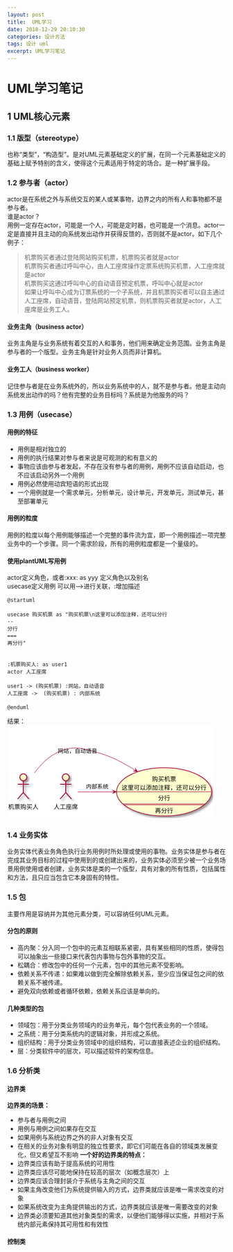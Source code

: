 ```yaml
---
layout: post
title:  UML学习
date: 2018-12-29 20:10:30
categories: 设计方法
tags: 设计 uml
excerpt: UML学习笔记
---
```


# UML学习笔记

## 1 UML核心元素
### 1.1 版型（stereotype）
也称“类型”，“构造型”。是对UML元素基础定义的扩展，在同一个元素基础定义的基础上赋予特别的含义，使得这个元素适用于特定的场合。是一种扩展手段。

### 1.2 参与者（actor）
actor是在系统之外与系统交互的某人或某事物，边界之内的所有人和事物都不是参与者。  
谁是actor？  
用例一定存在actor，可能是一个人，可能是定时器，也可能是一个消息。actor一定是直接并且主动的向系统发出动作并获得反馈的，否则就不是actor。如下几个例子：  
> 机票购买者通过登陆网站购买机票，机票购买者就是actor  
> 机票购买者通过呼叫中心，由人工座席操作定票系统购买机票，人工座席就是actor  
> 机票购买这通过呼叫中心的自动语音预定机票，呼叫中心就是actor  
> 如果让呼叫中心成为订票系统的一个子系统，并且机票购买者可以自主通过人工座席，自动语音，登陆网站预定机票，则机票购买者就是actor，人工座席是业务工人。

#### 业务主角（business actor）
业务主角是与业务系统有着交互的人和事务，他们用来确定业务范围。业务主角是参与者的一个版型。业务主角是针对业务人员而非计算机。

#### 业务工人（business worker）
记住参与者是在业务系统外的，所以业务系统中的人，就不是参与者。他是主动向系统发出动作的吗？他有完整的业务目标吗？系统是为他服务的吗？

### 1.3 用例（usecase）
#### 用例的特征
* 用例是相对独立的
* 用例的执行结果对参与者来说是可观测的和有意义的
* 事物应该由参与者发起，不存在没有参与者的用例，用例不应该自动启动，也不应该启动另外一个用例
* 用例必然使用动宾短语的形式出现
* 一个用例就是一个需求单元，分析单元，设计单元，开发单元，测试单元，甚至部署单元

#### 用例的粒度
用例的粒度以每个用例能够描述一个完整的事件流为宜，即一个用例描述一项完整业务中的一个步骤。同一个需求阶段，所有的用例粒度都是一个量级的。

#### 使用plantUML写用例
actor定义角色，或者:xxx: as yyy 定义角色以及别名  
usecase定义用例
可以用-->进行关联，:增加描述

```
@startuml

usecase 购买机票 as "购买机票\n这里可以添加注释，还可以分行
--
分行
===
再分行"


:机票购买人: as user1
actor 人工座席

user1 -> (购买机票) :网站，自动语音
人工座席 ->  (购买机票) : 内部系统

@enduml

```

结果：  
![image](\assets\uml1\1.png)

###  1.4 业务实体
业务实体代表业务角色执行业务用例时所处理或使用的事物。业务实体是参与者在完成其业务目标的过程中使用到的或创建出来的，业务实体必须至少被一个业务场景用例使用或者创建，业务实体是类的一个版型，具有对象的所有性质，包括属性和方法，且只应当包含它本身固有的特性。
### 1.5 包
主要作用是容纳并为其他元素分类，可以容纳任何UML元素。
#### 分包的原则
* 高内聚：分入同一个包中的元素互相联系紧密，具有某些相同的性质，使得包可以抽象出一些接口来代表包内事物与包外事物的交互。
* 松耦合：修改包中的任何一个元素，包中的其他元素不受影响。
* 依赖关系不传递：如果难以做到完全解除依赖关系，至少应当保证包之间的依赖关系不被传递。
* 避免双向依赖或者循环依赖，依赖关系应该是单向的。
#### 几种类型的包
* 领域包：用于分类业务领域内的业务单元，每个包代表业务的一个领域。
* 之系统：用于分类系统内的逻辑对象，并形成之系统。
* 组织结构：用于分类业务领域中的组织结构，可以直接表述企业的组织结构。
* 层：分类软件中的层次，可以描述软件的架构信息。
### 1.6 分析类
#### 边界类
**边界类的场景：**  
* 参与者与用例之间
* 用例与用例之间如果存在交互
* 如果用例与系统边界之外的非人对象有交互
* 在相关的业务对象有明显的独立性要求，即它们可能在各自的领域类发展变化，但又希望互不影响
**一个好的边界类的特点：**  
* 边界类应该有助于提高系统的可用性
*  边界类应该尽可能地保持在较高的层次（如概念层次）上
* 边界类应该合理封装介于系统与主角之间的交互
* 如果主角改变他们为系统提供输入的方式，边界类就应该是唯一需求改变的对象
* 如果系统改变为主角提供输出的方式，边界类就应该是唯一需要改变的对象
* 边界类必须要知道其他对象类型的需求，以便他们能够得以实施，并相对于系统内部元素保持其可用性和有效性
#### 控制类


